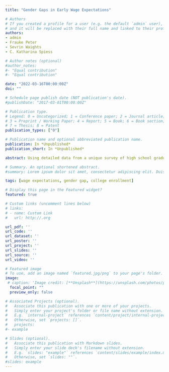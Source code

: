 ```yaml
---
title: "Gender Gaps in Early Wage Expectations"

# Authors
# If you created a profile for a user (e.g. the default `admin` user), write the username (folder name) here 
# and it will be replaced with their full name and linked to their profile.
authors:
- admin
- Frauke Peter
- Sevrin Waights
- C. Katharina Spiess

# Author notes (optional)
#author_notes:
#- "Equal contribution"
#- "Equal contribution"

date: "2022-03-16T00:00:00Z"
doi: ""

# Schedule page publish date (NOT publication's date).
#publishDate: "2017-03-01T00:00:00Z"

# Publication type.
# Legend: 0 = Uncategorized; 1 = Conference paper; 2 = Journal article;
# 3 = Preprint / Working Paper; 4 = Report; 5 = Book; 6 = Book section;
# 7 = Thesis; 8 = Patent
publication_types: ["0"]

# Publication name and optional abbreviated publication name.
publication: In *Unpublished*
publication_short: In *Unpublished*

abstract: Using detailed data from a unique survey of high school graduates in Germany, we document a gender gap in expected full-time earnings of more than 15%. We apply a regression-compatible Oaxaca-Blinder decomposition and find that especially differences in coefficients help explain the gap. In particular, the effects of having time for family as career motive and being first-generation college student are associated with large penalties in female wage expectations exclusively. This is especially true for higher expected career paths. Resulting expected returns to education are associated with college enrollment of women and could thus entrench subsequent gaps in realized earnings.

# Summary. An optional shortened abstract.
#summary: Lorem ipsum dolor sit amet, consectetur adipiscing elit. Duis posuere tellus ac convallis placerat. Proin tincidunt magna sed ex sollicitudin condimentum.

tags: [wage expectations, gender gap, college enrollment]

# Display this page in the Featured widget?
featured: true

# Custom links (uncomment lines below)
# links:
# - name: Custom Link
#   url: http://.org

url_pdf: ''
url_code: ''
url_dataset: ''
url_poster: ''
url_project: ''
url_slides: ''
url_source: ''
url_video: ''

# Featured image
# To use, add an image named `featured.jpg/png` to your page's folder. 
image:
 # caption: 'Image credit: [**Unsplash**](https://unsplash.com/photos/pLCdAaMFLTE)'
  focal_point: ""
  preview_only: false

# Associated Projects (optional).
#   Associate this publication with one or more of your projects.
#   Simply enter your project's folder or file name without extension.
#   E.g. `internal-project` references `content/project/internal-project/index.md`.
#   Otherwise, set `projects: []`.
#   projects:
#- example

# Slides (optional).
#   Associate this publication with Markdown slides.
#   Simply enter your slide deck's filename without extension.
#   E.g. `slides: "example"` references `content/slides/example/index.md`.
#   Otherwise, set `slides: ""`.
#slides: example
---
```


